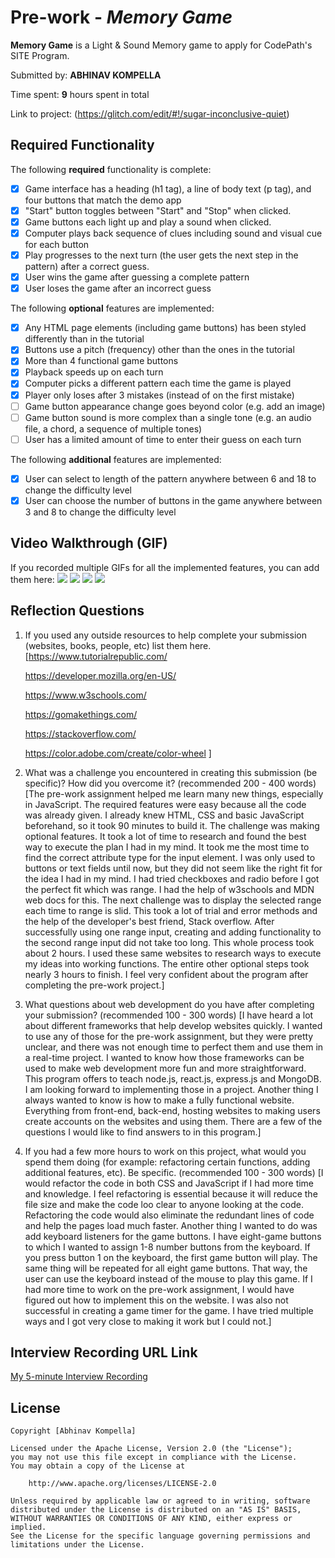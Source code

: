 # Pre-work - *Memory Game*

**Memory Game** is a Light & Sound Memory game to apply for CodePath's SITE Program. 

Submitted by: **ABHINAV KOMPELLA**

Time spent: **9** hours spent in total

Link to project: (https://glitch.com/edit/#!/sugar-inconclusive-quiet)

## Required Functionality

The following **required** functionality is complete:

* [X] Game interface has a heading (h1 tag), a line of body text (p tag), and four buttons that match the demo app
* [X] "Start" button toggles between "Start" and "Stop" when clicked. 
* [X] Game buttons each light up and play a sound when clicked. 
* [X] Computer plays back sequence of clues including sound and visual cue for each button
* [X] Play progresses to the next turn (the user gets the next step in the pattern) after a correct guess. 
* [X] User wins the game after guessing a complete pattern
* [X] User loses the game after an incorrect guess

The following **optional** features are implemented:

* [X] Any HTML page elements (including game buttons) has been styled differently than in the tutorial
* [X] Buttons use a pitch (frequency) other than the ones in the tutorial
* [X] More than 4 functional game buttons
* [X] Playback speeds up on each turn
* [X] Computer picks a different pattern each time the game is played
* [X] Player only loses after 3 mistakes (instead of on the first mistake)
* [ ] Game button appearance change goes beyond color (e.g. add an image)
* [ ] Game button sound is more complex than a single tone (e.g. an audio file, a chord, a sequence of multiple tones)
* [ ] User has a limited amount of time to enter their guess on each turn

The following **additional** features are implemented:

- [X] User can select to length of the pattern anywhere between 6 and 18 to change the difficulty level
- [X] User can choose the number of buttons in the game anywhere between 3 and 8 to change the difficulty level

## Video Walkthrough (GIF)

If you recorded multiple GIFs for all the implemented features, you can add them here:
![](http://g.recordit.co/EC5cMHSEE2.gif)
![](http://g.recordit.co/exPJ6B0JOB.gif)
![](gif3-link-here)
![](gif4-link-here)

## Reflection Questions
1. If you used any outside resources to help complete your submission (websites, books, people, etc) list them here. 
 [https://www.tutorialrepublic.com/

    https://developer.mozilla.org/en-US/
  
    https://www.w3schools.com/

    https://gomakethings.com/

    https://stackoverflow.com/
    
    https://color.adobe.com/create/color-wheel
]

2. What was a challenge you encountered in creating this submission (be specific)? How did you overcome it? (recommended 200 - 400 words) 
[The pre-work assignment helped me learn many new things, especially in JavaScript. The required features were easy because all the code was already given. I already knew HTML, CSS and basic JavaScript beforehand, so it took 90 minutes to build it. The challenge was making optional features. It took a lot of time to research and found the best way to execute the plan I had in my mind. It took me the most time to find the correct attribute type for the input element. I was only used to buttons or text fields until now, but they did not seem like the right fit for the idea I had in my mind. I had tried checkboxes and radio before I got the perfect fit which was range. I had the help of w3schools and MDN web docs for this. The next challenge was to display the selected range each time to range is slid. This took a lot of trial and error methods and the help of the developer's best friend, Stack overflow. After successfully using one range input, creating and adding functionality to the second range input did not take too long. This whole process took about 2 hours. I used these same websites to research ways to execute my ideas into working functions. The entire other optional steps took nearly 3 hours to finish. I feel very confident about the program after completing the pre-work project.]

3. What questions about web development do you have after completing your submission? (recommended 100 - 300 words) 
[I have heard a lot about different frameworks that help develop websites quickly. I wanted to use any of those for the pre-work assignment, but they were pretty unclear, and there was not enough time to perfect them and use them in a real-time project. I wanted to know how those frameworks can be used to make web development more fun and more straightforward. This program offers to teach node.js, react.js, express.js and MongoDB. I am looking forward to implementing those in a project. Another thing I always wanted to know is how to make a fully functional website. Everything from front-end, back-end, hosting websites to making users create accounts on the websites and using them. There are a few of the questions I would like to find answers to in this program.]

4. If you had a few more hours to work on this project, what would you spend them doing (for example: refactoring certain functions, adding additional features, etc). Be specific. (recommended 100 - 300 words) 
[I would refactor the code in both CSS and JavaScript if I had more time and knowledge. I feel refactoring is essential because it will reduce the file size and make the code loo clear to anyone looking at the code. Refactoring the code would also eliminate the redundant lines of code and help the pages load much faster. Another thing I wanted to do was add keyboard listeners for the game buttons. I have eight-game buttons to which I wanted to assign 1-8 number buttons from the keyboard. If you press button 1 on the keyboard, the first game button will play. The same thing will be repeated for all eight game buttons. That way, the user can use the keyboard instead of the mouse to play this game. If I had more time to work on the pre-work assignment, I would have figured out how to implement this on the website. I was also not successful in creating a game timer for the game. I have tried multiple ways and I got very close to making it work but I could not.]



## Interview Recording URL Link

[My 5-minute Interview Recording](https://www.loom.com/share/1d9cd726d9c64ef8b9bf4af392bc51b8?sharedAppSource=personal_library)


## License

    Copyright [Abhinav Kompella]

    Licensed under the Apache License, Version 2.0 (the "License");
    you may not use this file except in compliance with the License.
    You may obtain a copy of the License at

        http://www.apache.org/licenses/LICENSE-2.0

    Unless required by applicable law or agreed to in writing, software
    distributed under the License is distributed on an "AS IS" BASIS,
    WITHOUT WARRANTIES OR CONDITIONS OF ANY KIND, either express or implied.
    See the License for the specific language governing permissions and
    limitations under the License.
